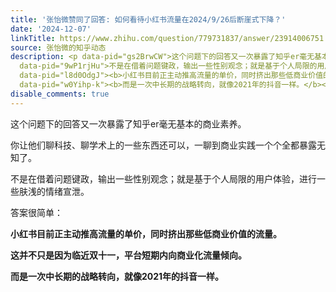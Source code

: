 ```yaml
---
title: '张怡微赞同了回答: 如何看待小红书流量在2024/9/26后断崖式下降？'
date: '2024-12-07'
linkTitle: https://www.zhihu.com/question/779731837/answer/23914006751
source: 张怡微的知乎动态
description: <p data-pid="gs2BrwCW">这个问题下的回答又一次暴露了知乎er毫无基本的商业素养。</p><p data-pid="fA79gAXR">你让他们聊科技、聊学术上的一些东西还可以，一聊到商业实践一个个全都暴露无知了。</p><p
  data-pid="9wP1rjHu">不是在借着问题键政，输出一些性别观念；就是基于个人局限的用户体验，进行一些肤浅的情绪宣泄。</p><p data-pid="AQFy3CxH">答案很简单：</p><p
  data-pid="l8d0OdgJ"><b>小红书目前正主动推高流量的单价，同时挤出那些低商业价值的流量。</b></p><p data-pid="e4epgI-l"><b>这并不只是因为临近双十一，平台短期内向商业化流量倾向。</b></p><p
  data-pid="w0Yihp-k"><b>而是一次中长期的战略转向，就像2021年的抖音一样。</b></p><p ...
disable_comments: true
---
```

<p data-pid="gs2BrwCW">这个问题下的回答又一次暴露了知乎er毫无基本的商业素养。</p><p data-pid="fA79gAXR">你让他们聊科技、聊学术上的一些东西还可以，一聊到商业实践一个个全都暴露无知了。</p><p data-pid="9wP1rjHu">不是在借着问题键政，输出一些性别观念；就是基于个人局限的用户体验，进行一些肤浅的情绪宣泄。</p><p data-pid="AQFy3CxH">答案很简单：</p><p data-pid="l8d0OdgJ"><b>小红书目前正主动推高流量的单价，同时挤出那些低商业价值的流量。</b></p><p data-pid="e4epgI-l"><b>这并不只是因为临近双十一，平台短期内向商业化流量倾向。</b></p><p data-pid="w0Yihp-k"><b>而是一次中长期的战略转向，就像2021年的抖音一样。</b></p><p ...